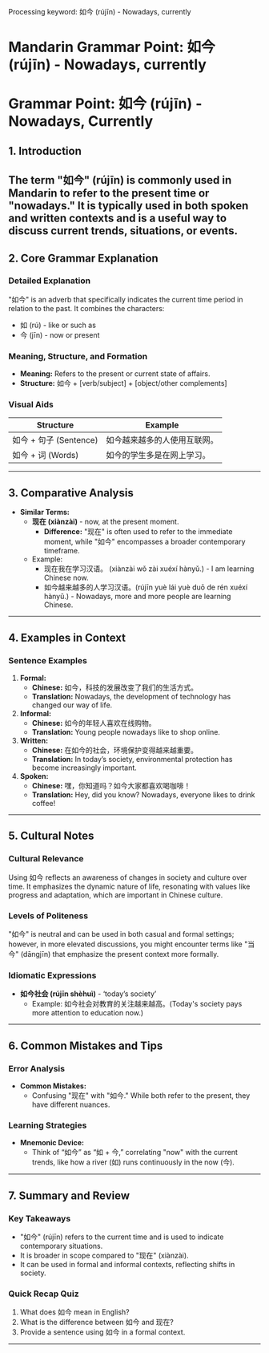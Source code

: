 Processing keyword: 如今 (rújīn) - Nowadays, currently
# Mandarin Grammar Point: 如今 (rújīn) - Nowadays, currently
# **Grammar Point: 如今 (rújīn) - Nowadays, Currently**
## 1. Introduction
The term "如今" (rújīn) is commonly used in Mandarin to refer to the present time or "nowadays." It is typically used in both spoken and written contexts and is a useful way to discuss current trends, situations, or events.
---
## 2. Core Grammar Explanation
### Detailed Explanation
"如今" is an adverb that specifically indicates the current time period in relation to the past. It combines the characters:
- 如 (rú) - like or such as
- 今 (jīn) - now or present
### Meaning, Structure, and Formation
- **Meaning:** Refers to the present or current state of affairs.
- **Structure:** 如今 + [verb/subject] + [object/other complements]
  
### Visual Aids
| **Structure**      | **Example**                       |
|-------------------|-----------------------------------|
| 如今 + 句子 (Sentence) | 如今越来越多的人使用互联网。  |
| 如今 + 词 (Words)    | 如今的学生多是在网上学习。   |
---
## 3. Comparative Analysis
- **Similar Terms:**
  - **现在 (xiànzài)** - now, at the present moment.
    - **Difference:** "现在" is often used to refer to the immediate moment, while "如今" encompasses a broader contemporary timeframe.
  - Example: 
    - 现在我在学习汉语。 (xiànzài wǒ zài xuéxí hànyǔ.) - I am learning Chinese now.
    - 如今越来越多的人学习汉语。(rújīn yuè lái yuè duō de rén xuéxí hànyǔ.) - Nowadays, more and more people are learning Chinese.
---
## 4. Examples in Context
### Sentence Examples
1. **Formal:**  
   - **Chinese:** 如今，科技的发展改变了我们的生活方式。  
   - **Translation:** Nowadays, the development of technology has changed our way of life.
2. **Informal:**  
   - **Chinese:** 如今的年轻人喜欢在线购物。  
   - **Translation:** Young people nowadays like to shop online.
3. **Written:**  
   - **Chinese:** 在如今的社会，环境保护变得越来越重要。  
   - **Translation:** In today’s society, environmental protection has become increasingly important.
4. **Spoken:**  
   - **Chinese:** 嘿，你知道吗？如今大家都喜欢喝咖啡！  
   - **Translation:** Hey, did you know? Nowadays, everyone likes to drink coffee!
---
## 5. Cultural Notes
### Cultural Relevance
Using 如今 reflects an awareness of changes in society and culture over time. It emphasizes the dynamic nature of life, resonating with values like progress and adaptation, which are important in Chinese culture.
### Levels of Politeness
"如今" is neutral and can be used in both casual and formal settings; however, in more elevated discussions, you might encounter terms like "当今" (dāngjīn) that emphasize the present context more formally.
### Idiomatic Expressions
- **如今社会 (rújīn shèhuì)** - ‘today’s society’
  - Example: 如今社会对教育的关注越来越高。(Today's society pays more attention to education now.)
  
---
## 6. Common Mistakes and Tips
### Error Analysis
- **Common Mistakes:**
  - Confusing "现在" with "如今." While both refer to the present, they have different nuances.
  
### Learning Strategies
- **Mnemonic Device:** 
  - Think of “如今” as “如 + 今,” correlating "now" with the current trends, like how a river (如) runs continuously in the now (今).
---
## 7. Summary and Review
### Key Takeaways
- "如今" (rújīn) refers to the current time and is used to indicate contemporary situations.
- It is broader in scope compared to "现在" (xiànzài).
- It can be used in formal and informal contexts, reflecting shifts in society.
  
### Quick Recap Quiz
1. What does 如今 mean in English?
2. What is the difference between 如今 and 现在?
3. Provide a sentence using 如今 in a formal context.
---
